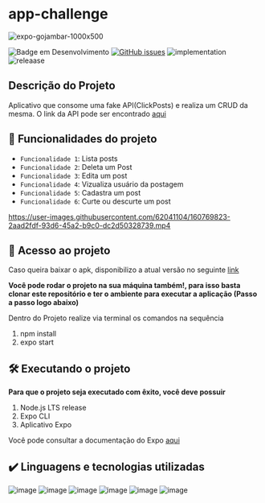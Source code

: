# app-challenge
![expo-gojambar-1000x500](https://user-images.githubusercontent.com/62041104/160759472-cdf2bf87-1c38-4e86-991e-ff5b7e20e040.png)

![Badge em Desenvolvimento](http://img.shields.io/static/v1?label=STATUS&message=IN%20PROGRESS&color=GREEN&style=for-the-badge)
<a href="https://github.com/Elias0198es/app-challenge/issues"><img alt="GitHub issues" src="https://img.shields.io/github/issues/Elias0198es/app-challenge?style=for-the-badge"></a>
![implementation](http://img.shields.io/static/v1?label=FUTURE%20IMPLEMENTATIONS&message=PAGINATION%20AND%20LAYOUT%20UPGRADE&color=GREEN&style=for-the-badge)
![releaase](http://img.shields.io/static/v1?label=RELEASE%20DATE&message=MARCH%202022&color=GREEN&style=for-the-badge)

## Descrição do Projeto

Aplicativo que consome uma fake API(ClickPosts) e realiza um CRUD da mesma. O link da API pode ser encontrado
<a href="https://jsonplaceholder.typicode.com/" target="_blank">aqui</a>
 

## :hammer: Funcionalidades do projeto
- `Funcionalidade 1`: Lista posts
- `Funcionalidade 2`: Deleta um Post
- `Funcionalidade 3`: Edita um post
- `Funcionalidade 4`: Vizualiza usuário da postagem
- `Funcionalidade 5`: Cadastra um post
- `Funcionalidade 6`: Curte ou descurte um post

https://user-images.githubusercontent.com/62041104/160769823-2aad2fdf-93d6-45a2-b9c0-dc2d50328739.mp4

## 📁 Acesso ao projeto

Caso queira baixar o apk, disponibilizo a atual versão no seguinte
<a href="https://www.dropbox.com/s/bd10o8w6nhv720v/my-app-ad93839a975940cc981c05e50ffbd916-signed.apk?dl=0" target="_blank">link</a>

**Você pode rodar o projeto na sua máquina também!, para isso basta clonar este repositório e ter o ambiente para executar a aplicação (Passo a passo logo abaixo)**

Dentro do Projeto realize via terminal os comandos na sequência
1. npm install 
2. expo start 

## 🛠️ Executando o projeto

**Para que o projeto seja executado com êxito, você deve possuir**

1. Node.js LTS release
2. Expo CLI
3. Aplicativo Expo

Você pode consultar a documentação do Expo
<a href="https://docs.expo.dev/get-started/installation/" target="_blank">aqui</a>


## ✔️ Linguagens e tecnologias utilizadas

![image](https://user-images.githubusercontent.com/62041104/160782145-bc93639b-bfa7-46a2-aec1-b6a0e75ad9fa.png)
![image](https://user-images.githubusercontent.com/62041104/160781835-a594031b-5d6a-4e01-9e26-8ae52e1c31c7.png)
![image](https://user-images.githubusercontent.com/62041104/160781907-2257791f-f279-4b04-b918-7f82e0922c55.png)
![image](https://user-images.githubusercontent.com/62041104/160782689-acb63d0e-0d26-4b25-b832-dc3ea2e8bd73.png)
![image](https://user-images.githubusercontent.com/62041104/160782282-6921fae3-1bef-42f5-9d65-6448b2dd3e80.png)
![image](https://user-images.githubusercontent.com/62041104/160783371-478f1615-3bd1-4226-aaba-8dbaa3ccf2e5.png)







